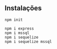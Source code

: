 ## Instalações

    npm init

    npm i express
    npm i mssql
    npm i sequelize
    npm i sequelize mssql